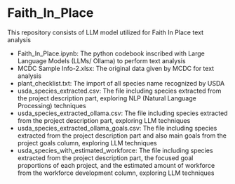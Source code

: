# Faith_In_Place
This repository consists of LLM model utilized for Faith In Place text analysis 
- Faith_In_Place.ipynb: The python codebook inscribed with Large Language Models (LLMs/ Ollama) to perform text analysis
- MCDC Sample Info-2.xlsx: The original data given by MCDC for text analysis
- plant_checklist.txt: The import of all species name recognized by USDA
- usda_species_extracted.csv: The file including species extracted from the project description part, exploring NLP (Natural Language Processing) techniques
- usda_species_extracted_ollama.csv: The file including species extracted from the project description part, exploring LLM techniques
- usda_species_extracted_ollama_goals.csv: The file including species extracted from the project description part and also main goals from the project goals column, exploring LLM techniques
- usda_species_with_estimated_workforce: The file including species extracted from the project description part, the focused goal proportions of each project, and the estimated amount of workforce from the workforce development column, exploring LLM techniques
